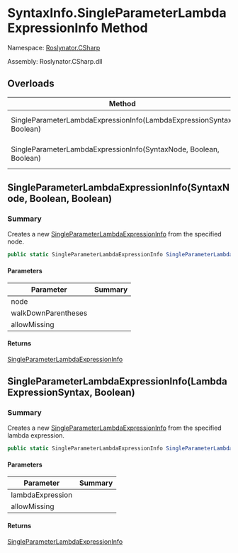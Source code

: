 # SyntaxInfo\.SingleParameterLambdaExpressionInfo Method

Namespace: [Roslynator.CSharp](../../README.md)

Assembly: Roslynator\.CSharp\.dll

## Overloads

| Method | Summary |
| ------ | ------- |
| SingleParameterLambdaExpressionInfo\(LambdaExpressionSyntax, Boolean\) | Creates a new [SingleParameterLambdaExpressionInfo](../../Syntax/SingleParameterLambdaExpressionInfo/README.md) from the specified lambda expression\. |
| SingleParameterLambdaExpressionInfo\(SyntaxNode, Boolean, Boolean\) | Creates a new [SingleParameterLambdaExpressionInfo](../../Syntax/SingleParameterLambdaExpressionInfo/README.md) from the specified node\. |

## SingleParameterLambdaExpressionInfo\(SyntaxNode, Boolean, Boolean\)

### Summary

Creates a new [SingleParameterLambdaExpressionInfo](../../Syntax/SingleParameterLambdaExpressionInfo/README.md) from the specified node\.

```csharp
public static SingleParameterLambdaExpressionInfo SingleParameterLambdaExpressionInfo(SyntaxNode node, bool walkDownParentheses = true, bool allowMissing = false)
```

#### Parameters

| Parameter | Summary |
| --------- | ------- |
| node | |
| walkDownParentheses | |
| allowMissing | |

#### Returns

[SingleParameterLambdaExpressionInfo](../../Syntax/SingleParameterLambdaExpressionInfo/README.md)


## SingleParameterLambdaExpressionInfo\(LambdaExpressionSyntax, Boolean\)

### Summary

Creates a new [SingleParameterLambdaExpressionInfo](../../Syntax/SingleParameterLambdaExpressionInfo/README.md) from the specified lambda expression\.

```csharp
public static SingleParameterLambdaExpressionInfo SingleParameterLambdaExpressionInfo(LambdaExpressionSyntax lambdaExpression, bool allowMissing = false)
```

#### Parameters

| Parameter | Summary |
| --------- | ------- |
| lambdaExpression | |
| allowMissing | |

#### Returns

[SingleParameterLambdaExpressionInfo](../../Syntax/SingleParameterLambdaExpressionInfo/README.md)


